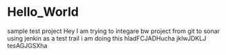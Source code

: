 # Hello_World
sample test project
Hey I am trying to integare bw project from git to sonar using jenkin
as a test trail i am doing this
hladFCJADHucha jklwJDKLJ tesAGJGSXha
